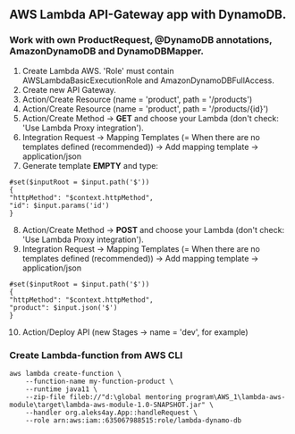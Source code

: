 
## AWS Lambda API-Gateway app with DynamoDB.
### Work with own ProductRequest, @DynamoDB annotations, AmazonDynamoDB and DynamoDBMapper.


1) Create Lambda AWS. 'Role' must contain AWSLambdaBasicExecutionRole and AmazonDynamoDBFullAccess.
2) Create new API Gateway.
3) Action/Create Resource (name = 'product', path = '/products')
4) Action/Create Resource (name = 'product', path = '/products/{id}')
5) Action/Create Method -> **GET** and choose your Lambda (don't check: 'Use Lambda Proxy integration').
6) Integration Request -> Mapping Templates (= When there are no templates defined (recommended)) -> Add mapping template -> application/json
7) Generate template **EMPTY** and type:
```
#set($inputRoot = $input.path('$'))
{
"httpMethod": "$context.httpMethod",
"id": $input.params('id')
}
```
8) Action/Create Method -> **POST** and choose your Lambda (don't check: 'Use Lambda Proxy integration').
9) Integration Request -> Mapping Templates (= When there are no templates defined (recommended)) -> Add mapping template -> application/json
```
#set($inputRoot = $input.path('$'))
{
"httpMethod": "$context.httpMethod",
"product": $input.json('$')
}
```
10) Action/Deploy API (new Stages -> name = 'dev', for example)

### Create Lambda-function from AWS CLI
```
aws lambda create-function \
    --function-name my-function-product \
    --runtime java11 \
    --zip-file fileb://"d:\global mentoring program\AWS_1\lambda-aws-module\target\lambda-aws-module-1.0-SNAPSHOT.jar" \
    --handler org.aleks4ay.App::handleRequest \
    --role arn:aws:iam::635067988515:role/lambda-dynamo-db
```
